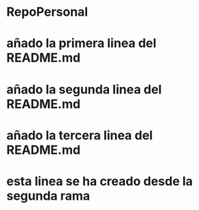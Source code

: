# RepoPersonal
# añado la primera linea del README.md
# añado la segunda linea del README.md
# añado la tercera linea del README.md
# esta linea se ha creado desde la segunda rama 